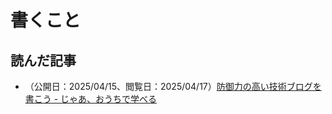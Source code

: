 # 書くこと

## 読んだ記事
- （公開日：2025/04/15、閲覧日：2025/04/17）[防御力の高い技術ブログを書こう \- じゃあ、おうちで学べる](https://syu-m-5151.hatenablog.com/entry/2025/04/15/101247)
